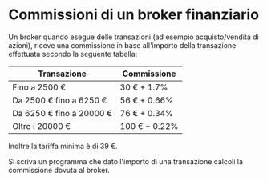 # Commissioni di un broker finanziario

Un broker quando esegue delle transazioni (ad esempio acquisto/vendita di azioni), riceve una commissione in base all'importo della transazione effettuata secondo la seguente tabella:

| Transazione | Commissione |
|---|---|
|Fino a 2500 €| 30 € + 1.7%|
|Da 2500 € fino a 6250 €| 56 € + 0.66%|
|Da 6250 € fino a 20000 €| 76 € + 0.34%|
|Oltre i 20000 €| 100 € + 0.22%|

Inoltre la tariffa minima è di 39 €.

Si scriva un programma che dato l'importo di una transazione calcoli la commissione dovuta al broker.

